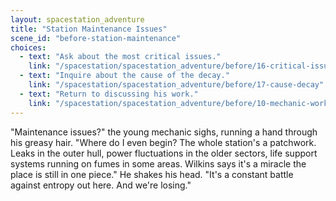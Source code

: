 ```yaml
---
layout: spacestation_adventure
title: "Station Maintenance Issues"
scene_id: "before-station-maintenance"
choices:
  - text: "Ask about the most critical issues."
    link: "/spacestation/spacestation_adventure/before/16-critical-issues"
  - text: "Inquire about the cause of the decay."
    link: "/spacestation/spacestation_adventure/before/17-cause-decay"
  - text: "Return to discussing his work."
    link: "/spacestation/spacestation_adventure/before/10-mechanic-work"
---
```


"Maintenance issues?" the young mechanic sighs, running a hand through his greasy hair. "Where do I even begin? The whole station's a patchwork. Leaks in the outer hull, power fluctuations in the older sectors, life support systems running on fumes in some areas. Wilkins says it's a miracle the place is still in one piece." He shakes his head. "It's a constant battle against entropy out here. And we're losing."
